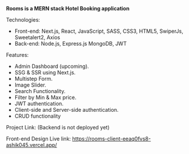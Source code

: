 **Rooms is a MERN stack Hotel Booking application**

Technologies:

- Front-end: Next.js, React, JavaScript, SASS, CSS3, HTML5, SwiperJs, Sweetalert2, Axios
- Back-end: Node.js, Express.js MongoDB, JWT

Features:

- Admin Dashboard (upcoming).
- SSG & SSR using Next.js.
- Multistep Form.
- Image Slider.
- Search Functionality.
- Filter by Min & Max price.
- JWT authentication.
- Client-side and Server-side authentication.
- CRUD functionality

Project Link: (Backend is not deployed yet)

Front-end Design Live link: https://rooms-client-eeaq0fvs8-ashik045.vercel.app/
